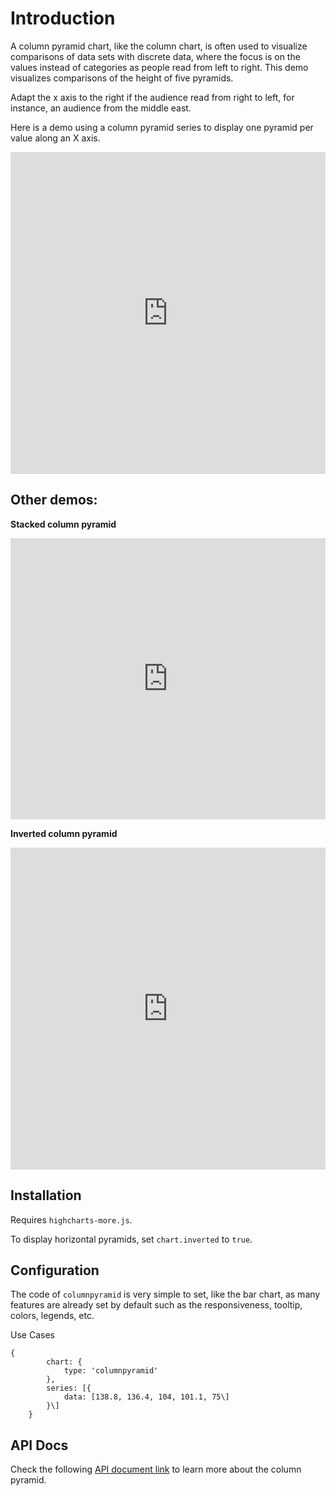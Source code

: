 Introduction
===

A column pyramid chart, like the column chart, is often used to visualize comparisons of data sets with discrete data, where the focus is on the values instead of categories as people read from left to right. This demo visualizes comparisons of the height of five pyramids.

Adapt the x axis to the right if the audience read from right to left, for instance, an audience from the middle east.

Here is a demo using a column pyramid series to display one pyramid per value along an X axis.

<iframe width="320" height="240" style="width: 100%; height: 515px; border: none;" src=https://www.highcharts.com/samples/view.php?path=highcharts/demo/column-pyramid></iframe>

Other demos:
------------

**Stacked column pyramid**

<iframe width="320" height="240" style="width: 100%; height: 450px; border: none;" src=https://www.highcharts.com/samples/view.php?path=highcharts/plotoptions/columnpyramid-stacked></iframe>

**Inverted column pyramid**

<iframe width="320" height="240" style="width: 100%; height: 515px; border: none;" src=https://www.highcharts.com/samples/view.php?path=highcharts/plotoptions/columnpyramid-inverted></iframe>

Installation
------------

Requires `highcharts-more.js`.

To display horizontal pyramids, set `chart.inverted` to `true`.

Configuration
-------------

The code of `columnpyramid` is very simple to set, like the bar chart, as many features are already set by default such as the responsiveness, tooltip, colors, legends, etc.

Use Cases

    
    {
            chart: {
                type: 'columnpyramid'
            },
            series: [{
                data: [138.8, 136.4, 104, 101.1, 75\]
            }\]
        }

API Docs
--------

Check the following [API document link](https://api.highcharts.com/highcharts/plotOptions.columnpyramid) to learn more about the column pyramid.